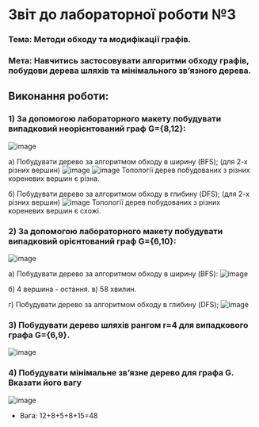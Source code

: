 # Звіт до лабораторної роботи №3

### Тема: Методи обходу та модифікації графів.

### Мета: Навчитись застосовувати алгоритми обходу графів, побудови дерева шляхів та мінімального зв’язного дерева.

## Виконання роботи:
### 1) За допомогою лабораторного макету побудувати випадковий неорієнтований граф G={8,12}:
![image](https://github.com/sneyks/LABS/blob/main/lab_3/1.jpg)

a) Побудувати дерево за алгоритмом обходу в ширину (BFS); (для 2-х різних вершин)
![image](https://github.com/sneyks/LABS/blob/main/lab_3/2.jpg)
![image](https://github.com/sneyks/LABS/blob/main/lab_3/3.jpg)
Топології дерев побудованих з різних кореневих вершин є різна.

б) Побудувати дерево за алгоритмом обходу в глибину (DFS); (для 2-х різних вершин)
![image](https://github.com/sneyks/LABS/blob/main/lab_3/4.jpg)
Топології дерев побудованих з різних кореневих вершин є схожі.

### 2) За допомогою лабораторного макету побудувати випадковий орієнтований граф G={6,10}:
![image](https://github.com/sneyks/LABS/blob/main/lab_3/5.jpg)

а) Побудувати дерево за алгоритмом обходу в ширину (BFS):
![image](https://github.com/sneyks/LABS/blob/main/lab_3/6.jpg)

б) 4 вершина - остання.
в) 58 хвилин.

г) Побудувати дерево за алгоритмом обходу в глибину (DFS);
![image](https://github.com/sneyks/LABS/blob/main/lab_3/7.jpg)

### 3) Побудувати дерево шляхів рангом r=4 для випадкового графа G={6,9}.
![image](https://github.com/sneyks/LABS/blob/main/lab_3/88.jpg)

### 4) Побудувати мінімальне зв’язне дерево для графа G. Вказати його вагу
![image](https://github.com/sneyks/LABS/blob/main/lab_3/9.jpg)

* Вага: 12+8+5+8+15=48
